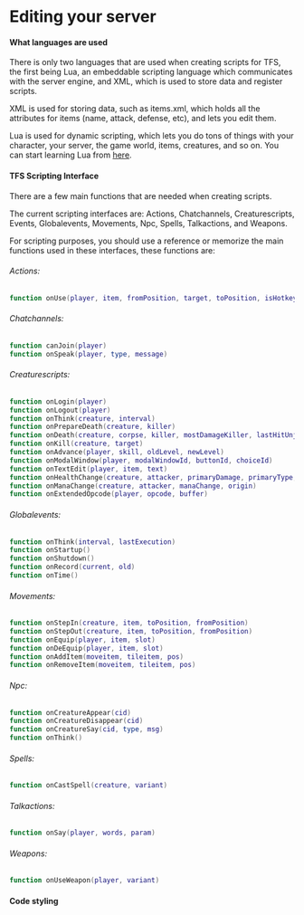 # Editing your server

#### What languages are used

There is only two languages that are used when creating scripts for TFS, the first being Lua, an embeddable scripting language which communicates with the server engine, and XML, which is used to store data and register scripts.

XML is used for storing data, such as items.xml, which holds all the attributes for items \(name, attack, defense, etc\), and lets you edit them.

Lua is used for dynamic scripting, which lets you do tons of things with your character, your server, the game world, items, creatures, and so on. You can start learning Lua from [here](https://www.lua.org/pil/contents.html).

#### TFS Scripting Interface

There are a few main functions that are needed when creating scripts.

The current scripting interfaces are: Actions, Chatchannels, Creaturescripts, Events, Globalevents, Movements, Npc, Spells, Talkactions, and Weapons.

For scripting purposes, you should use a reference or memorize the main functions used in these interfaces, these functions are:

###### Actions:

```lua
function onUse(player, item, fromPosition, target, toPosition, isHotkey)
```

###### Chatchannels:

```lua
function canJoin(player)
function onSpeak(player, type, message)
```

###### Creaturescripts:

```lua
function onLogin(player)
function onLogout(player)
function onThink(creature, interval)
function onPrepareDeath(creature, killer)
function onDeath(creature, corpse, killer, mostDamageKiller, lastHitUnjustified)
function onKill(creature, target)
function onAdvance(player, skill, oldLevel, newLevel)
function onModalWindow(player, modalWindowId, buttonId, choiceId)
function onTextEdit(player, item, text)
function onHealthChange(creature, attacker, primaryDamage, primaryType, secondaryDamage, secondaryType, origin)
function onManaChange(creature, attacker, manaChange, origin)
function onExtendedOpcode(player, opcode, buffer)
```

###### Globalevents:

```lua
function onThink(interval, lastExecution)
function onStartup()
function onShutdown()
function onRecord(current, old)
function onTime()
```

###### Movements:

```lua
function onStepIn(creature, item, toPosition, fromPosition)
function onStepOut(creature, item, toPosition, fromPosition)
function onEquip(player, item, slot)
function onDeEquip(player, item, slot)
function onAddItem(moveitem, tileitem, pos)
function onRemoveItem(moveitem, tileitem, pos)
```

###### Npc:

```lua
function onCreatureAppear(cid)
function onCreatureDisappear(cid)
function onCreatureSay(cid, type, msg)
function onThink()
```

###### Spells:

```lua
function onCastSpell(creature, variant)
```

###### Talkactions:

```lua
function onSay(player, words, param)
```

###### Weapons:

```lua
function onUseWeapon(player, variant)
```

#### Code styling

#### 



